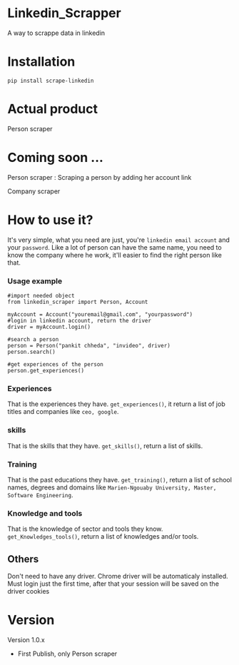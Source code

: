 # Linkedin_Scrapper
A way to scrappe data in linkedin

# Installation
```
pip install scrape-linkedin
```

# Actual product
Person scraper

# Coming soon ...
Person scraper : Scraping a person by adding her account link

Company scraper

# How to use it?
It's very simple, what you need are just, you're `linkedin email account` and your `password`.
Like a lot of person can have the same name, you need to know the company where he work, it'll easier 
to find the right person like that.

### Usage example
```
#import needed object
from linkedin_scraper import Person, Account

myAccount = Account("youremail@gmail.com", "yourpassword")
#login in linkedin account, return the driver
driver = myAccount.login()

#search a person
person = Person("pankit chheda", "invideo", driver)
person.search()

#get experiences of the person
person.get_experiences()
```

### Experiences
That is the experiences they have. `get_experiences()`, it return a list of job titles and companies like `ceo, google`.

### skills
That is the skills that they have. `get_skills()`, return a list of skills.

### Training
That is the past educations they have. `get_training()`, return a list of school names, degrees and domains like `Marien-Ngouaby University, Master, Software Engineering`.

### Knowledge and tools
That is the knowledge of sector and tools they know. `get_Knowledges_tools()`, return a list of knowledges and/or tools.

## Others
Don't need to have any driver. Chrome driver will be automaticaly installed.
Must login just the first time, after that your session will be saved on the driver cookies

# Version

Version 1.0.x
* First Publish, only Person scraper
